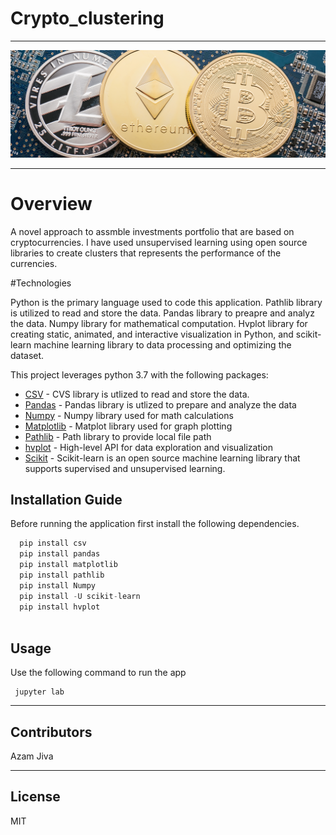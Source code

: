 # Crypto_clustering

-----------

![Finanl Planning](stock_clustering_image.png)

-----------

# Overview

A novel approach to assmble investments portfolio that are based on cryptocurrencies. I have used unsupervised learning using open source libraries to
create clusters that represents the performance of the currencies. 


#Technologies

Python is the primary language used to code this application. Pathlib library is utilized to read and store the data. Pandas library to preapre and analyz the data. 
Numpy library for mathematical computation. Hvplot library for creating static, animated, and interactive visualization in Python, and scikit-learn machine learning library to data processing and optimizing the dataset. 


This project leverages python 3.7 with the following packages:

* [CSV](https://docs.python.org/3/library/csv.html) - CVS library is utlized to read and store the data.
* [Pandas](https://github.com/pandas-dev/pandas) - Pandas library is utlized to prepare and analyze the data
* [Numpy](https://numpy.org/doc/stable/user/whatisnumpy.html) - Numpy library used for math calculations
* [Matplotlib](https://matplotlib.org/stable/index.html) -  Matplot library used for graph plotting
* [Pathlib](https://docs.python.org/3/library/pathlib.html) - Path library to provide local file path
* [hvplot](https://hvplot.holoviz.org/) - High-level API for data exploration and visualization 
* [Scikit](https://scikit-learn.org/stable/install.html) - Scikit-learn is an open source machine learning library that supports supervised and unsupervised learning.

## Installation Guide


Before running the application first install the following dependencies.

```python
  pip install csv
  pip install pandas
  pip install matplotlib
  pip install pathlib
  pip install Numpy
  pip install -U scikit-learn
  pip install hvplot
  
```

## Usage

Use the following command to run the app

```git to the directory and type
 jupyter lab
```

---

## Contributors

Azam Jiva

---

## License

MIT





